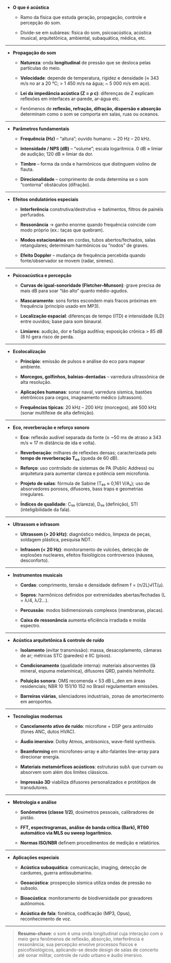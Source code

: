 - **O que é acústica**
    
    - Ramo da física que estuda geração, propagação, controle e percepção do som.
        
    - Divide-se em subáreas: física do som, psicoacústica, acústica musical, arquitetônica, ambiental, subaquática, médica, etc.
        

---

- **Propagação do som**
    
    - **Natureza**: onda **longitudinal** de pressão que se desloca pelas partículas do meio.
        
    - **Velocidade**: depende de temperatura, rigidez e densidade (≈ 343 m/s no ar a 20 °C; > 1 450 m/s na água; ~ 5 000 m/s em aço).
        
    - **Lei da impedância acústica (Z = ρ c)**: diferenças de Z explicam reflexões em interfaces ar-parede, ar-água etc.
        
    - Fenômenos de **reflexão, refração, difração, dispersão e absorção** determinam como o som se comporta em salas, ruas ou oceanos.
        

---

- **Parâmetros fundamentais**
    
    - **Frequência (Hz)** – “altura”; ouvido humano: ~ 20 Hz – 20 kHz.
        
    - **Intensidade / NPS (dB)** – “volume”; escala logarítmica. 0 dB ≈ limiar de audição; 120 dB ≈ limiar da dor.
        
    - **Timbre** – forma da onda e harmônicos que distinguem violino de flauta.
        
    - **Direcionalidade** – comprimento de onda determina se o som “contorna” obstáculos (difração).
        

---

- **Efeitos ondulatórios especiais**
    
    - **Interferência** construtiva/destrutiva → batimentos, filtros de painéis perfurados.
        
    - **Ressonância** → ganho enorme quando frequência coincide com modo próprio (ex.: taças que quebram).
        
    - **Modos estacionários** em cordas, tubos abertos/fechados, salas retangulares; determinam harmônicos ou “nodos” de graves.
        
    - **Efeito Doppler** – mudança de frequência percebida quando fonte/observador se movem (radar, sirenes).
        

---

- **Psicoacústica e percepção**
    
    - **Curvas de igual-sonoridade (Fletcher–Munson)**: grave precisa de mais dB para soar “tão alto” quanto médio-agudos.
        
    - **Mascaramento**: sons fortes escondem mais fracos próximas em frequência (princípio usado em MP3).
        
    - **Localização espacial**: diferenças de tempo (ITD) e intensidade (ILD) entre ouvidos; base para som binaural.
        
    - **Limiares**: audição, dor e fadiga auditiva; exposição crônica > 85 dB (8 h) gera risco de perda.
        

---

- **Ecolocalização**
    
    - **Princípio**: emissão de pulsos e análise do eco para mapear ambiente.
        
    - **Morcegos, golfinhos, baleias-dentadas** – varredura ultrassônica de alta resolução.
        
    - **Aplicações humanas**: sonar naval, varredura sísmica, bastões eletrônicos para cegos, imageamento médico (ultrassom).
        
    - **Frequências típicas**: 20 kHz – 200 kHz (morcegos), até 500 kHz (sonar multifeixe de alta definição).
        

---

- **Eco, reverberação e reforço sonoro**
    
    - **Eco**: reflexão audível separada da fonte (≥ ~50 ms de atraso a 343 m/s ≈ 17 m distância de ida e volta).
        
    - **Reverberação**: milhares de reflexões densas; caracterizada pelo **tempo de reverberação T₆₀** (queda de 60 dB).
        
    - **Reforço**: uso controlado de sistemas de PA (Public Address) ou arquitetura para aumentar clareza e potência sem microfonia.
        
    - **Projeto de salas**: fórmula de Sabine (T₆₀ ≈ 0,161 V/Aₐ); uso de absorvedores porosos, difusores, bass traps e geometrias irregulares.
        
    - **Índices de qualidade**: C₅₀ (clareza), D₅₀ (definição), STI (inteligibilidade da fala).
        

---

- **Ultrassom e infrasom**
    
    - **Ultrassom (> 20 kHz)**: diagnóstico médico, limpeza de peças, soldagem plástica, pesquisa NDT.
        
    - **Infrasom (< 20 Hz)**: monitoramento de vulcões, detecção de explosões nucleares, efeitos fisiológicos controversos (náusea, desconforto).
        

---

- **Instrumentos musicais**
    
    - **Cordas**: comprimento, tensão e densidade definem f = (n/2L)√(T/μ).
        
    - **Sopros**: harmônicos definidos por extremidades abertas/fechadas (L = λ/4, λ/2…).
        
    - **Percussão**: modos bidimensionais complexos (membranas, placas).
        
    - **Caixa de ressonância** aumenta eficiência irradiada e molda espectro.
        

---

- **Acústica arquitetônica & controle de ruído**
    
    - **Isolamento** (evitar transmissão): massa, desacoplamento, câmaras de ar; métricas STC (paredes) e IIC (pisos).
        
    - **Condicionamento** (qualidade interna): materiais absorventes (lã mineral, espuma melamínica), difusores QRD, painéis helmholtz.
        
    - **Poluição sonora**: OMS recomenda < 53 dB L_den em áreas residenciais; NBR 10 151/10 152 no Brasil regulamentam emissões.
        
    - **Barreiras viárias**, silenciadores industriais, zonas de amortecimento em aeroportos.
        

---

- **Tecnologias modernas**
    
    - **Cancelamento ativo de ruído**: microfone + DSP gera antirruído (fones ANC, dutos HVAC).
        
    - **Áudio imersivo**: Dolby Atmos, ambisonics, wave-field synthesis.
        
    - **Beamforming** em microfones-array e alto-falantes line-array para direcionar energia.
        
    - **Materiais metamórficos acústicos**: estruturas subλ que curvam ou absorvem som além dos limites clássicos.
        
    - **Impressão 3D** viabiliza difusores personalizados e protótipos de transdutores.
        

---

- **Metrologia e análise**
    
    - **Sonômetros (classe 1/2)**, dosímetros pessoais, calibradores de pistão.
        
    - **FFT, espectrogramas, análise de banda crítica (Bark), RT60 automático via MLS ou sweep logarítmico.**
        
    - **Normas ISO/NBR** definem procedimentos de medição e relatórios.
        

---

- **Aplicações especiais**
    
    - **Acústica subaquática**: comunicação, imaging, detecção de cardumes, guerra antissubmarino.
        
    - **Geoacústica**: prospecção sísmica utiliza ondas de pressão no subsolo.
        
    - **Bioacústica**: monitoramento de biodiversidade por gravadores autônomos.
        
    - **Acústica de fala**: fonética, codificação (MP3, Opus), reconhecimento de voz.
        

---

> **Resumo-chave**: o som é uma onda longitudinal cuja interação com o meio gera fenômenos de reflexão, absorção, interferência e ressonância; sua percepção envolve processos físicos e psicofisiológicos, aplicando-se desde design de salas de concerto até sonar militar, controle de ruído urbano e áudio imersivo.